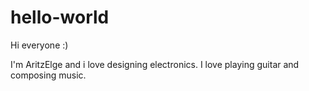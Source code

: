 # hello-world

Hi everyone :)

I'm AritzElge and i love designing electronics. I love playing guitar and composing music.
